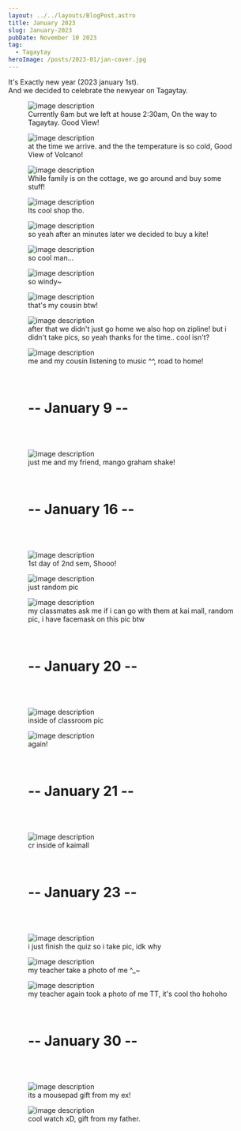 ```yaml
---
layout: ../../layouts/BlogPost.astro
title: January 2023
slug: January-2023
pubDate: November 10 2023
tag:
  - Tagaytay
heroImage: /posts/2023-01/jan-cover.jpg
---
```


It's Exactly new year (2023 january 1st).<br>
And we decided to celebrate the newyear on Tagaytay.

<figure class="w-lg">
  <img class="max-w-full h-auto rounded-lg drop-shadow-2xl" src="/posts/2023-01/jan-1st.jpg" alt="image description">
  <figcaption class="mt-3 mb-8 text-base text-center opacity-70">Currently 6am but we left at house 2:30am, On the way to Tagaytay. Good View!</figcaption>
</figure>

<figure class="w-lg">
  <img class="max-w-full h-auto rounded-lg drop-shadow-2xl" src="/posts/2023-01/jan-2nd.jpg" alt="image description">
  <figcaption class="mt-3 mb-8 text-base text-center opacity-70">at the time we arrive. and the the temperature is so cold, Good View of Volcano!</figcaption>
</figure>


<figure class="w-lg">
  <img class="max-w-full h-auto rounded-lg drop-shadow-2xl" src="/posts/2023-01/jan-4.jpg" alt="image description">
  <figcaption class="mt-3 mb-8 text-base text-center opacity-70">While family is on the cottage, we go around and buy some stuff!</figcaption>
</figure>

<figure class="w-lg">
  <img class="max-w-full h-auto rounded-lg drop-shadow-2xl" src="/posts/2023-01/jan-5.jpg" alt="image description">
  <figcaption class="mt-3 mb-8 text-base text-center opacity-70">Its cool shop tho.</figcaption>
</figure>

<figure class="w-lg">
  <img class="max-w-full h-auto rounded-lg drop-shadow-2xl" src="/posts/2023-01/jan-6.jpg" alt="image description">
  <figcaption class="mt-3 mb-8 text-base text-center opacity-70">so yeah after an minutes later we decided to buy a kite!</figcaption>
</figure>

<figure class="w-lg">
  <img class="max-w-full h-auto rounded-lg drop-shadow-2xl" src="/posts/2023-01/jan-7.jpg" alt="image description">
  <figcaption class="mt-3 mb-8 text-base text-center opacity-70">so cool man...</figcaption>
</figure>


<figure class="w-lg">
  <img class="max-w-full h-auto rounded-lg drop-shadow-2xl" src="/posts/2023-01/jan-8.jpg" alt="image description">
  <figcaption class="mt-3 mb-8 text-base text-center opacity-70">so windy~</figcaption>
</figure>

<figure class="w-lg">
  <img class="max-w-full h-auto rounded-lg drop-shadow-2xl" src="/posts/2023-01/jan-9.jpg" alt="image description">
  <figcaption class="mt-3 mb-8 text-base text-center opacity-70">that's my cousin btw!</figcaption>
</figure>

<figure class="w-lg">
  <img class="max-w-auto h-auto rounded-lg drop-shadow-2xl" src="/posts/2023-01/jan-10.jpg" alt="image description">
  <figcaption class="mt-3 mb-8 text-base text-center opacity-70">after that we didn't just go home we also hop on zipline! but i didn't take pics, so yeah thanks for the time.. cool isn't?</figcaption>
</figure>

<figure class="w-lg">
  <img class="max-w-full h-auto rounded-lg drop-shadow-2xl" src="/posts/2023-01/jan-11.jpg" alt="image description">
  <figcaption class="mt-3 mb-8 text-base text-center opacity-70">me and my cousin listening to music ^^, road to home!</figcaption>
</figure>

<figure class="w-lg text-3xl text-center bold font-mplus">
<br>
<h1>-- January 9 --</h1> 
<br>
<br>
</figure>

<figure class="w-lg">
  <img class="max-w-full h-auto rounded-lg drop-shadow-2xl" src="/posts/2023-01/jan-12.jpg" alt="image description">
  <figcaption class="mt-3 mb-8 text-base text-center opacity-70">just me and my friend, mango graham shake!</figcaption>
</figure>


<figure class="w-lg text-3xl text-center bold font-mplus">
<br>
<h1>-- January 16 --</h1> 
<br>
<br>
</figure>

<figure class="w-lg">
  <img class="max-w-full h-auto rounded-lg drop-shadow-2xl mx-auto" src="/posts/2023-01/jan-13.jpg" alt="image description">
  <figcaption class="mt-3 mb-8 text-base text-center opacity-70">1st day of 2nd sem, Shooo!</figcaption>
</figure>


<figure class="w-lg">
  <img class="max-w-full h-auto rounded-lg drop-shadow-2xl mx-auto" src="/posts/2023-01/jan-14.jpg" alt="image description">
  <figcaption class="mt-3 mb-8 text-base text-center opacity-70">just random pic</figcaption>
</figure>


<figure class="w-lg">
  <img class="max-w-full h-auto rounded-lg drop-shadow-2xl mx-auto" src="/posts/2023-01/jan-15.jpg" alt="image description">
  <figcaption class="mt-3 mb-8 text-base text-center opacity-70">my classmates ask me if i can go with them at kai mall, random pic, i have facemask on this pic btw</figcaption>
</figure>

<figure class="w-lg text-3xl text-center bold font-mplus">
<br>
<h1>-- January 20 --</h1> 
<br>
<br>
</figure>

<figure class="w-lg">
  <img class="max-w-full h-auto rounded-lg drop-shadow-2xl mx-auto" src="/posts/2023-01/jan-16.jpg" alt="image description">
  <figcaption class="mt-3 mb-8 text-base text-center opacity-70">inside of classroom pic</figcaption>
</figure>

<figure class="w-lg">
  <img class="max-w-full h-auto rounded-lg drop-shadow-2xl mx-auto" src="/posts/2023-01/jan-17.jpg" alt="image description">
  <figcaption class="mt-3 mb-8 text-base text-center opacity-70">again!</figcaption>
</figure>


<figure class="w-lg text-3xl text-center bold font-mplus">
<br>
<h1>-- January 21 --</h1> 
<br>
<br>
</figure>


<figure class="w-lg">
  <img class="max-w-full h-auto rounded-lg drop-shadow-2xl mx-auto" src="/posts/2023-01/jan-18.jpg" alt="image description">
  <figcaption class="mt-3 mb-8 text-base text-center opacity-70">cr inside of kaimall</figcaption>
</figure>


<figure class="w-lg text-3xl text-center bold font-mplus">
<br>
<h1>-- January 23 --</h1> 
<br>
<br>
</figure>

<figure class="w-lg">
  <img class="max-w-full h-auto rounded-lg drop-shadow-2xl mx-auto" src="/posts/2023-01/jan-19.jpg" alt="image description">
  <figcaption class="mt-3 mb-8 text-base text-center opacity-70">i just finish the quiz so i take pic, idk why</figcaption>
</figure>

<figure class="w-lg">
  <img class="max-w-full h-auto rounded-lg drop-shadow-2xl mx-auto" src="/posts/2023-01/jan-19-1.jpg" alt="image description">
  <figcaption class="mt-3 mb-8 text-base text-center opacity-70">my teacher take a photo of me ^_~</figcaption>
</figure>

<figure class="w-lg">
  <img class="max-w-full h-auto rounded-lg drop-shadow-2xl mx-auto" src="/posts/2023-01/jan-19-2.jpg" alt="image description">
  <figcaption class="mt-3 mb-8 text-base text-center opacity-70">my teacher again took a photo of me TT, it's cool tho hohoho</figcaption>
</figure>



<figure class="w-lg text-3xl text-center bold font-mplus">
<br>
<h1>-- January 30 --</h1> 
<br>
<br>
</figure>


<figure class="w-lg">
  <img class="max-w-full h-auto rounded-lg drop-shadow-2xl mx-auto" src="/posts/2023-01/jan-20.jpg" alt="image description">
  <figcaption class="mt-3 mb-8 text-base text-center opacity-70">its a mousepad gift from my ex!</figcaption>
</figure>

<figure class="w-lg">
  <img class="max-w-full h-auto rounded-lg drop-shadow-2xl mx-auto" src="/posts/2023-01/jan-21.jpg" alt="image description">
  <figcaption class="mt-3 mb-8 text-base text-center opacity-70">cool watch xD, gift from my father.</figcaption>
</figure>